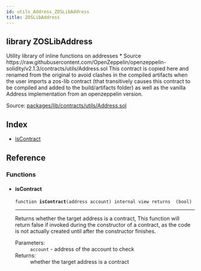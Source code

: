```yaml
---
id: utils_Address_ZOSLibAddress
title: ZOSLibAddress
---
```


<div class="contract-doc"><div class="contract"><h2 class="contract-header"><span class="contract-kind">library</span> ZOSLibAddress</h2><p class="description">Utility library of inline functions on addresses * Source https://raw.githubusercontent.com/OpenZeppelin/openzeppelin-solidity/v2.1.3/contracts/utils/Address.sol This contract is copied here and renamed from the original to avoid clashes in the compiled artifacts when the user imports a zos-lib contract (that transitively causes this contract to be compiled and added to the build/artifacts folder) as well as the vanilla Address implementation from an openzeppelin version.</p><div class="source">Source: <a href="https://github.com/zeppelinos/zos/blob/v2.4.0/packages/lib/contracts/utils/Address.sol" target="_blank">packages/lib/contracts/utils/Address.sol</a></div></div><div class="index"><h2>Index</h2><ul><li><a href="utils_Address_ZOSLibAddress.html#isContract">isContract</a></li></ul></div><div class="reference"><h2>Reference</h2><div class="functions"><h3>Functions</h3><ul><li><div class="item function"><span id="isContract" class="anchor-marker"></span><h4 class="name">isContract</h4><div class="body"><code class="signature">function <strong>isContract</strong><span>(address account) </span><span>internal </span><span>view </span><span>returns  (bool) </span></code><hr/><div class="description"><p>Returns whether the target address is a contract, This function will return false if invoked during the constructor of a contract, as the code is not actually created until after the constructor finishes.</p></div><dl><dt><span class="label-parameters">Parameters:</span></dt><dd><div><code>account</code> - address of the account to check</div></dd><dt><span class="label-return">Returns:</span></dt><dd>whether the target address is a contract</dd></dl></div></div></li></ul></div></div></div>
